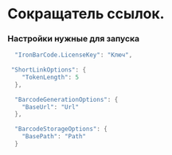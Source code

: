 # Сокращатель ссылок.

### Настройки нужные для запуска

```csharp
  "IronBarCode.LicenseKey": "Ключ",
  
 "ShortLinkOptions": {
    "TokenLength": 5
  },
  
  "BarcodeGenerationOptions": {
    "BaseUrl": "Url"
  },
  
  "BarcodeStorageOptions": {
    "BasePath": "Path"
  }
```